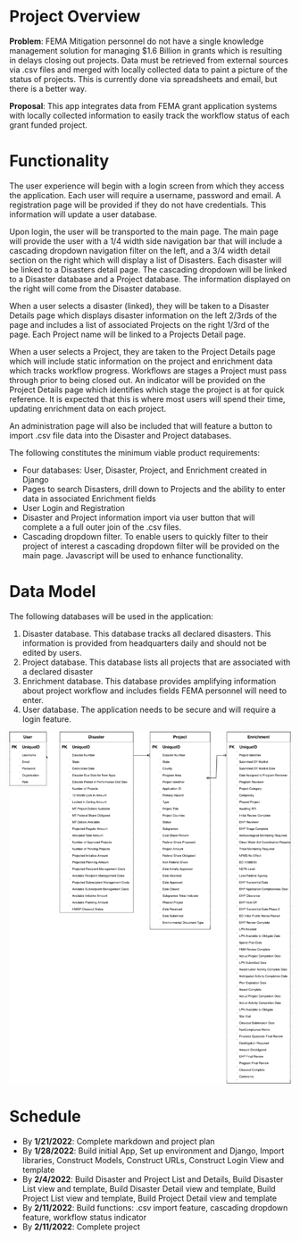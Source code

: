 # Project Overview

**Problem**: FEMA Mitigation personnel do not have a single knowledge management solution for managing $1.6 Billion in grants which is resulting in delays closing out projects.  Data must be retrieved from external sources via .csv files and merged with locally collected data to paint a picture of the status of projects.  This is currently done via spreadsheets and email, but there is a better way.

**Proposal**: This app integrates data from FEMA grant application systems with locally collected information to easily track the workflow status of each grant funded project.

# Functionality

The user experience will begin with a login screen from which they access the application. Each user will require a username, password and email.  A registration page will be provided if they do not have credentials.  This information will update a user database.

Upon login, the user will be transported to the main page. The main page will provide the user with a 1/4 width side navigation bar that will include a cascading dropdown navigation filter on the left, and a 3/4 width detail section on the right which will display a list of Disasters.  Each disaster will be linked to a Disasters detail page.  The cascading dropdown will be linked to a Disaster database and a Project database. The information displayed on the right will come from the Disaster database.

When a user selects a disaster (linked), they will be taken to a Disaster Details page which displays disaster information on the left 2/3rds of the page and includes a list of associated Projects on the right 1/3rd of the page.  Each Project name will be linked to a Projects Detail page.

When a user selects a Project, they are taken to the Project Details page which will include static information on the project and enrichment data which tracks workflow progress.  Workflows are stages a Project must pass through prior to being closed out.  An indicator will be provided on the Project Details page which identifies which stage the project is at for quick reference. It is expected that this is where most users will spend their time, updating enrichment data on each project.

An administration page will also be included that will feature a button to import .csv file data into the Disaster and Project databases.  

The following constitutes the minimum viable product requirements:
* Four databases: User, Disaster, Project, and Enrichment created in Django
* Pages to search Disasters, drill down to Projects and the ability to enter data in associated Enrichment fields
* User Login and Registration
* Disaster and Project information import via user button that will complete a a full outer join of  the .csv files.
* Cascading dropdown filter. To enable users to quickly filter to their project of interest a cascading dropdown filter will be provided on the main page. Javascript will be used to enhance functionality.

# Data Model

The following databases will be used in the application:
1. Disaster database. This database tracks all declared disasters. This information is provided from headquarters daily and should not be edited by users.
2. Project database. This database lists all projects that are associated with a declared disaster
3. Enrichment database. This database provides amplifying information about project workflow and includes fields FEMA personnel will need to enter.
4. User database. The application needs to be secure and will require a login feature.

![models](/models.svg)

# Schedule

* By **1/21/2022**: Complete markdown and project plan
* By **1/28/2022**: Build initial App, Set up environment and Django, Import libraries, Construct Models, Construct URLs, Construct Login View and template
* By **2/4/2022**:  Build Disaster and Project List and Details, Build Disaster List view and template, Build Disaster Detail view and template, Build Project List view and template, Build Project Detail view and template
* By **2/11/2022**:  Build functions: .csv import feature, cascading dropdown feature, workflow status indicator 
* By **2/11/2022**: Complete project
